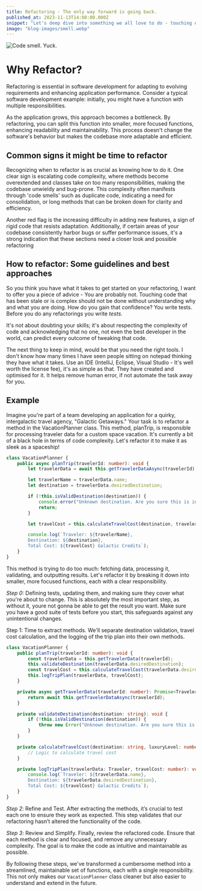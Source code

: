 ```yaml
---
title: Refactoring - The only way forward is going back. 
published_at: 2023-11-13T14:08:00.000Z
snippet: "Let's deep dive into something we all love to do - touching other peoples stale old code."
image: "blog-images/smell.webp"
---
```



![Code smell. Yuck.](../blog-images/smell.webp)

# Why Refactor?

Refactoring is essential in software development for adapting to evolving requirements and enhancing application performance. Consider a typical software development example: initially, you might have a function with multiple responsibilities. 

As the application grows, this approach becomes a bottleneck. By refactoring, you can split this function into smaller, more focused functions, enhancing readability and maintainability. This process doesn't change the software's behavior but makes the codebase more adaptable and efficient.

## Common signs it might be time to refactor
Recognizing when to refactor is as crucial as knowing how to do it. One clear sign is escalating code complexity, where methods become overextended and classes take on too many responsibilities, making the codebase unwieldy and bug-prone. This complexity often manifests through 'code smells' such as duplicate code, indicating a need for consolidation, or long methods that can be broken down for clarity and efficiency. 

Another red flag is the increasing difficulty in adding new features, a sign of rigid code that resists adaptation. Additionally, if certain areas of your codebase consistently harbor bugs or suffer performance issues, it's a strong indication that these sections need a closer look and possible refactoring

## How to refactor: Some guidelines and best approaches


So you think you have what it takes to get started on your refactoring, I want to offer you a piece of advice - You are probably not. Touching code that has been stale or is complex should not be done without understanding why and what you are doing. How do you gain that confidence? You write tests. Before you do any refactorings you write _tests_.

It's not about doubting your skills; it's about respecting the complexity of code and acknowledging that no one, not even the best developer in the world, can predict every outcome of tweaking that code.

The next thing to keep in mind, would be that you need the right tools. I don't know how many times I have seen people sitting on notepad thinking they have what it takes. Use an IDE (IntelliJ, Eclipse, Visual Studio - It's well worth the license fee), it's as simple as that. They have created and optimised for it. It helps remove human error, if not automate the task away for you.


## Example

Imagine you're part of a team developing an application for a quirky, intergalactic travel agency, "Galactic Getaways." Your task is to refactor a method in the VacationPlanner class. This method, planTrip, is responsible for processing traveler data for a custom space vacation. It's currently a bit of a black hole in terms of code complexity. Let's refactor it to make it as sleek as a spaceship!

```typescript
class VacationPlanner {
    public async planTrip(travelerId: number): void {
        let travelerData = await this.getTravelerDataAsync(travelerId);

        let travelerName = travelerData.name;
        let destination = travelerData.desiredDestination;

        if (!this.isValidDestination(destination)) {
            console.error("Unknown destination. Are you sure this is in this galaxy?");
            return;
        }

        let travelCost = this.calculateTravelCost(destination, travelerData.luxuryLevel);

        console.log(`Traveler: ${travelerName}, 
        Destination: ${destination}, 
        Total Cost: ${travelCost} Galactic Credits`);
    }
}

```

This method is trying to do too much: fetching data, processing it, validating, and outputting results. Let's refactor it by breaking it down into smaller, more focused functions, each with a clear responsibility.


*Step 0:* Defining tests, updating them, and making sure they cover what you're about to change.
This is absolutely the most important step, as without it, youre not gonna be able to get the result you want. Make sure you have a good suite of tests before you start, this safeguards against any unintentional changes.

Step 1: Time to extract methods. We'll separate destination validation, travel cost calculation, and the logging of the trip plan into their own methods.

```typescript
class VacationPlanner {
    public planTrip(travelerId: number): void {
        const travelerData = this.getTravelerData(travelerId);
        this.validateDestination(travelerData.desiredDestination);
        const travelCost = this.calculateTravelCost(travelerData.desiredDestination, travelerData.luxuryLevel);
        this.logTripPlan(travelerData, travelCost);
    }

    private async getTravelerData(travelerId: number): Promise<Traveler> {
        return await this.getTravelerDataAsync(travelerId);
    }

    private validateDestination(destination: string): void {
        if (!this.isValidDestination(destination)) {
            throw new Error("Unknown destination. Are you sure this is in this galaxy?");
        }
    }

    private calculateTravelCost(destination: string, luxuryLevel: number): number {
        // Logic to calculate travel cost
    }

    private logTripPlan(travelerData: Traveler, travelCost: number): void {
        console.log(`Traveler: ${travelerData.name}, 
        Destination: ${travelerData.desiredDestination}, 
        Total Cost: ${travelCost} Galactic Credits`);
    }
}

```

*Step 2*: Refine and Test. After extracting the methods, it’s crucial to test each one to ensure they work as expected. This step validates that our refactoring hasn’t altered the functionality of the code.

*Step 3*: Review and Simplify. Finally, review the refactored code. Ensure that each method is clear and focused, and remove any unnecessary complexity. The goal is to make the code as intuitive and maintainable as possible.

By following these steps, we've transformed a cumbersome method into a streamlined, maintainable set of functions, each with a single responsibility. This not only makes our `VacationPlanner` class cleaner but also easier to understand and extend in the future.



